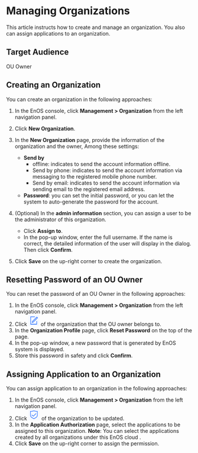 # Managing Organizations

This article instructs how to create and manage an organization. You also can assign applications to an organization.


## Target Audience
   OU Owner

## Creating an Organization

You can create an organization in the following approaches:

1. In the EnOS console, click **Management > Organization** from the left navigation panel.
2. Click **New Organization**.
3. In the **New Organization** page, provide the information of the organization and the owner, Among these settings:
   - **Send by**
      - offline: indicates to send the account information offline.
      - Send by phone: indicates to send the account information via messaging to the registered mobile phone number.
      - Send by email: indicates to send the account information via sending email to the registered email address.
   - **Password**: you can set the initial password, or you can let the system to auto-generate the password for the account.

4. (Optional) In the **admin information** section, you can assign a user to be the administrator of this organization.
   - Click **Assign to**.
   - In the pop-up window, enter the full username. If the name is correct, the detailed information of the user will display in the dialog. Then click **Confirm**.

5. Click  **Save** on the up-right corner to create the organization.



## Resetting Password of an OU Owner
You can reset the password of an OU Owner in the following approaches:

1. In the EnOS console, click **Management > Organization** from the left navigation panel.
2. Click ![Image](../media/edit.png) of the organization that the OU owner belongs to.
3. In the **Organization Profile** page, click **Reset Password** on the top of the page.
4. In the pop-up window, a new password that is generated by EnOS system is displayed.
4. Store this password in safety and click **Confirm**.


## Assigning Application to an Organization
You can assign application to an organization in the following approaches:

1. In the EnOS console, click **Management > Organization** from the left navigation panel.
2. Click ![Image](../media/authorize.png) of the organization to be updated.
3. In the **Application Authorization** page, select the applications to be assigned to this organization.
  **Note**: You can select the applications created by all organizations under this EnOS cloud .  
4. Click **Save** on the up-right corner to assign the permission.
